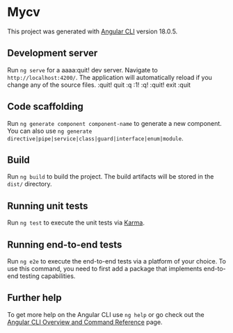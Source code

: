 # Mycv

This project was generated with [Angular CLI](https://github.com/angular/angular-cli) version 18.0.5.

## Development server

Run `ng serve` for a aaaa:quit!
dev server. Navigate to `http://localhost:4200/`. The application will automatically reload if you change any of the source files.
:quit!
quit
:q
:1!
:q!
:quit!
exit
:quit


## Code scaffolding

Run `ng generate component component-name` to generate a new component. You can also use `ng generate directive|pipe|service|class|guard|interface|enum|module`.

## Build

Run `ng build` to build the project. The build artifacts will be stored in the `dist/` directory.

## Running unit tests

Run `ng test` to execute the unit tests via [Karma](https://karma-runner.github.io).

## Running end-to-end tests

Run `ng e2e` to execute the end-to-end tests via a platform of your choice. To use this command, you need to first add a package that implements end-to-end testing capabilities.

## Further help

To get more help on the Angular CLI use `ng help` or go check out the [Angular CLI Overview and Command Reference](https://angular.dev/tools/cli) page.
